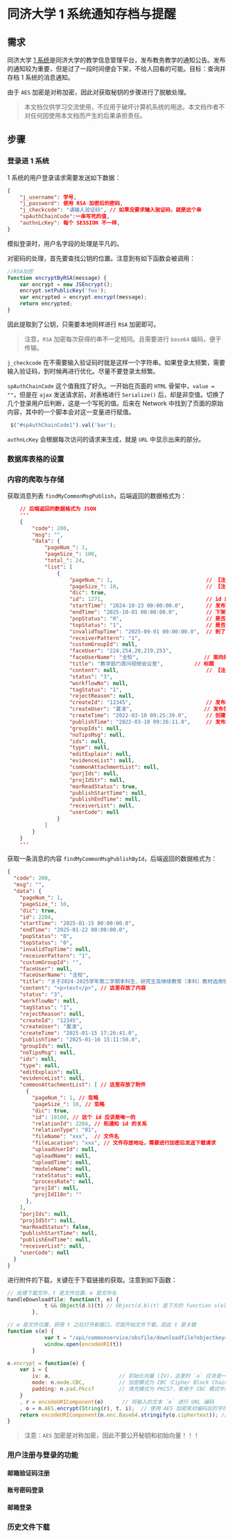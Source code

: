 # 同济大学 1 系统通知存档与提醒

## 需求

同济大学 [1 系统](https://1.tongji.edu.cn)是同济大学的教学信息管理平台，发布教务教学的通知公告。发布的通知较为重要，但是过了一段时间便会下架，不给人回看的可能。目标：查询并存档 1 系统的消息通知。

由于 `AES` 加密是对称加密，因此对获取秘钥的步骤进行了脱敏处理。

> 本文档仅供学习交流使用，不应用于破坏计算机系统的用途。本文档作者不对任何因使用本文档而产生的后果承担责任。

## 步骤

### 登录进 1 系统

1 系统的用户登录请求需要发送如下数据：

```json
{
    "j_username": 学号,
    "j_password": 使用 RSA 加密后的密码,
    "j_checkcode": "请输入验证码", // 如果没要求输入验证码，就是这个串
    "spAuthChainCode":一串写死的值,  
    "authnLcKey": 每个 SESSION 不一样, 
}
```

模拟登录时，用户名字段的处理是平凡的。

对密码的处理，首先要查找公钥的位置。注意到有如下函数会被调用：

```js
//RSA加密
function encryptByRSA(message) {
    var encrypt = new JSEncrypt();
    encrypt.setPublicKey('foo');
    var encrypted = encrypt.encrypt(message);
    return encrypted;
}
```

因此提取到了公钥，只需要本地同样进行 `RSA` 加密即可。

> 注意，`RSA` 加密每次获得的串不一定相同。且需要进行 `base64` 编码，便于传输。

`j_checkcode` 在不需要输入验证码时就是这样一个字符串。如果登录太频繁，需要输入验证码，到时候再进行优化。尽量不要登录太频繁。

`spAuthChainCode` 这个值我找了好久。一开始在页面的 `HTML` 骨架中，`value = ""`，但是在 `ajax` 发送请求前，对表格进行 `Serialize()` 后，却是非空值。切换了几个登录用户后判断，这是一个写死的值。后来在 Network 中找到了页面的原始内容，其中的一个脚本会对这一变量进行赋值。

```js
 $("#spAuthChainCode1").val('bar');
```

`authnLcKey` 会根据每次访问的请求来生成，就是 `URL` 中显示出来的部分。

### 数据库表格的设置

### 内容的爬取与存储

获取消息列表 `findMyCommonMsgPublish`，后端返回的数据格式为：

```json
    // 后端返回的数据格式为 JSON
    '''
    {
        "code": 200,
        "msg": "",
        "data": {
            "pageNum_": 1,
            "pageSize_": 100,
            "total_": 24,
            "list": [
                {
                    "pageNum_": 1,                              // 【注意】这个字段没用，正确的 pageNum_ 是外层的
                    "pageSize_": 10,                            // 【注意】这个字段没用，正确的 pageSize_ 是外层的
                    "dic": true,
                    "id": 1271,                                 // id 应该是唯一的
                    "startTime": "2024-10-23 00:00:00.0",       // 发布时间
                    "endTime": "2025-10-01 00:00:00.0",         // 下架时间
                    "popStatus": "0",                           // 是否弹出
                    "topStatus": "1",                           // 是否置顶
                    "invalidTopTime": "2025-09-01 00:00:00.0",  // 到了什么时候停止置顶
                    "receiverPattern": "1",
                    "customGroupId": null,
                    "faceUser": "224,254,20,219,253",
                    "faceUserName": "全校",                     // 面向的对象，我能接收到的应该只有全校
                    "title": "教学部门首问视频会议室",          // 标题
                    "content": null,                            // 【注意】这里不会返回内容，需要用其他方法请求
                    "status": "3",
                    "workflowNo": null,
                    "tagStatus": "1",
                    "rejectReason": null,
                    "createId": "12345",                        // 发布信息的教师工号
                    "createUser": "夏凌",                       // 发布信息的教师姓名
                    "createTime": "2022-03-10 09:25:39.0",      // 创建消息的时间
                    "publishTime": "2022-03-10 09:26:11.0",     // 发布消息的时间
                    "groupIds": null,
                    "noTipsMsg": null,
                    "ids": null,
                    "type": null,
                    "editExplain": null,
                    "evidenceList": null,
                    "commonAttachmentList": null,
                    "porjIds": null,
                    "projIdStr": null,
                    "marReadStatus": true,
                    "publishStartTime": null,
                    "publishEndTime": null,
                    "receiverList": null,
                    "userCode": null
                }
            ]
        }
    }
    '''
```

获取一条消息的内容 `findMyCommonMsgPublishById`，后端返回的数据格式为：

```json
{
  "code": 200,
  "msg": "",
  "data": {
    "pageNum_": 1,
    "pageSize_": 10,
    "dic": true,
    "id": 2204,
    "startTime": "2025-01-15 00:00:00.0",
    "endTime": "2025-01-22 00:00:00.0",
    "popStatus": "0",
    "topStatus": "0",
    "invalidTopTime": null,
    "receiverPattern": "1",
    "customGroupId": "",
    "faceUser": null,
    "faceUserName": "全校",
    "title": "关于2024-2025学年第二学期本科生、研究生及继续教育（本科）教材选用情况的公示",
    "content": "<p>test</p>", // 这里存放了内容
    "status": "3",
    "workflowNo": null,
    "tagStatus": "1",
    "rejectReason": null,
    "createId": "12345",
    "createUser": "夏凌",
    "createTime": "2025-01-15 17:26:41.0",
    "publishTime": "2025-01-16 15:11:50.0",
    "groupIds": null,
    "noTipsMsg": null,
    "ids": null,
    "type": null,
    "editExplain": null,
    "evidenceList": null,
    "commonAttachmentList": [ // 这里存放了附件
      {
        "pageNum_": 1, // 忽略
        "pageSize_": 10, // 忽略
        "dic": true,
        "id": 10100, // 这个 id 应该是唯一的
        "relationId": 2204, // 和通知 id 的关系
        "relationType": "01",
        "fileName": "xxx",  // 文件名
        "fileLacation": "xxx", // 文件存放地址，需要进行加密后发送下载请求
        "uploadUserId": null,
        "uploadName": null,
        "uploadTime": null,
        "moduleName": null,
        "rateStatus": null,
        "processRate": null,
        "projId": null,
        "projIdI18n": ""
      },
    ],
    "porjIds": null,
    "projIdStr": null,
    "marReadStatus": false,
    "publishStartTime": null,
    "publishEndTime": null,
    "receiverList": null,
    "userCode": null
  }
}
```

进行附件的下载，关键在于下载链接的获取。注意到如下函数：

```js
// 处理下载文件，t 是文件位置，e 是文件名
handleDownloadfile: function(t, e) {
            t && Object(d.b)(t) // Object(d.b)(t) 是下方的 function s(e)
        },
```

```js
// e 是文件位置，获得 t 之后打开新窗口，可就开始文件下载，因此 t 是关键
function s(e) {
            var t = "/api/commonservice/obsfile/downloadfile?objectkey=" + n.a.encrypt(e);
            window.open(encodeURI(t))
        }
```

```js
e.encrypt = function(e) {
    var i = {
        iv: a,                      // 初始化向量 (IV)，这里的 `a` 应该是一个事先定义的值
        mode: n.mode.CBC,           // 加密模式为 CBC（Cipher Block Chaining）
        padding: n.pad.Pkcs7        // 填充模式为 PKCS7，常用于 CBC 模式中处理块大小不一致的问题
    }
    , r = encodeURIComponent(e)      // 将输入的文本 `e` 进行 URL 编码
    , o = n.AES.encrypt(String(r), t, i);  // 使用 AES 加密库对编码后的字符串 `r` 进行加密，`t` 是密钥，`i` 是配置项
    return encodeURIComponent(n.enc.Base64.stringify(o.ciphertext)); // 对加密后的密文进行 Base64 编码，并进行 URL 编码
}
```

> 注意：`AES` 加密是对称加密，因此不要公开秘钥和初始向量！！！

### 用户注册与登录的功能

#### 邮箱验证码注册

#### 账号密码登录

#### 邮箱登录

### 历史文件下载
